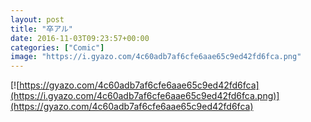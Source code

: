 ```yaml
---
layout: post
title: "卒アル"
date: 2016-11-03T09:23:57+00:00
categories: ["Comic"]
image: "https://i.gyazo.com/4c60adb7af6cfe6aae65c9ed42fd6fca.png"
---
```


[![https://gyazo.com/4c60adb7af6cfe6aae65c9ed42fd6fca](https://i.gyazo.com/4c60adb7af6cfe6aae65c9ed42fd6fca.png)](https://gyazo.com/4c60adb7af6cfe6aae65c9ed42fd6fca)
